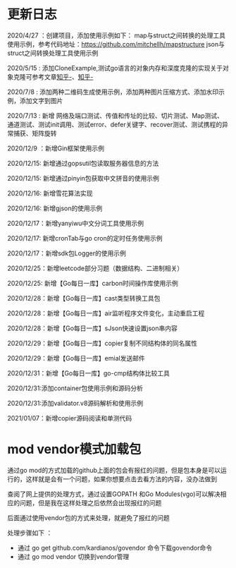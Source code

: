 # 更新日志

2020/4/27 ：创建项目，添加使用示例如下：
map与struct之间转换的处理工具使用示例，参考代码地址：https://github.com/mitchellh/mapstructure
json与struct之间转换处理工具使用示例


2020/5/15 : 添加CloneExample,测试go语言的对象内存和深度克隆的实现关于对象克隆可参考文章[知乎-](https://zhuanlan.zhihu.com/p/59125443)、[知乎-](https://zhuanlan.zhihu.com/p/58065429)


2020/7/8 : 添加两种二维码生成使用示例，添加两种图片压缩方式、添加水印示例，添加文字到图片


2020/7/13 : 新增 网络及端口测试、传值和传址的比较、切片测试、Map测试、通道测试、测试init调用、测试error、defer关键字、recover测试、测试携程的异常捕获、矩阵旋转

2020/12/9 ：新增Gin框架使用示例

2020/12/15: 新增通过gopsutil包读取服务器信息的方法

2020/12/15: 新增通过pinyin包获取中文拼音的使用示例

2020/12/16: 新增雪花算法实现

2020/12/16: 新增gjson的使用示例

2020/12/17：新增yanyiwu中文分词工具使用示例

2020/12/17: 新增cronTab与go cron的定时任务使用示例

2020/12/17：新增sdk包Logger的使用示例

2020/12/25：新增leetcode部分习题（数据结构、二进制相关）

2020/12/25: 新增【Go每日一库】carbon时间操作库使用示例

2020/12/28：新增【Go每日一库】cast类型转换工具包

2020/12/28：新增【Go每日一库】air监听程序文件变化，主动重启工程

2020/12/28：新增【Go每日一库】sJson快速设置json串内容

2020/12/29：新增【Go每日一库】copier复制不同结构体的同名属性

2020/12/29：新增【Go每日一库】emial发送邮件

2020/12/31：新增【Go每日一库】go-cmp结构体比较工具

2020/12/31:添加container包使用示例和源码分析

2020/12/31:添加validator.v8源码解析和使用示例

2021/01/07：新增copier源码阅读和单测代码

# mod vendor模式加载包
通过go mod的方式加载的github上面的包会有报红的问题，但是包本身是可以运行的，这样就是会有一个问题，如果你想要点击去看方法的内容，没办法做到

查阅了网上提供的处理方式，通过设置GOPATH 和Go Modules(vgo)可以解决相应的问题，但是我在这样处理之后依然会出现报红的问题

后面通过使用vendor包的方式来处理，就避免了报红的问题

处理步骤如下 ：
- 通过 go get github.com/kardianos/govendor 命令下载govendor命令
- 通过 go mod vendor 切换到vendor管理
